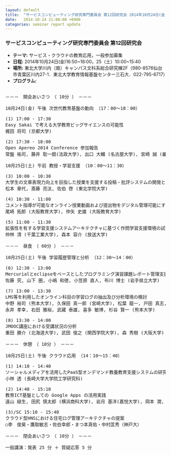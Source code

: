 ```yaml
---
layout: default
title:  "サービスコンピューティング研究専門委員会 第12回研究会 2014年10月24日(金)16:50~18:00，25（土）10:00~15:40"
date:   2014-10-24 21:00:00 +0900
categories: seminar report update
---
```


### サービスコンピューティング研究専門委員会 第12回研究会
- __テーマ:__ サービス・クラウドの教育応用，一般参加募集
- __日程:__ 2014年10月24日(金)16:50~18:00，25（土）10:00~15:40
- __場所:__ 東北大学川内（南）キャンパス文科系総合研究棟2F（980-8576仙台市青葉区川内27-1．東北大学教育情報基盤センター三石大．022-795-6717）
- __プログラム:__

<pre>

－－－　開会あいさつ　（ 10分 ）　－－－

10月24日(金) 午後 次世代教育基盤の動向 （17：00～18：00）

(1) 17:00 - 17:30
Easy Sakai で考える大学教育ビッグサイエンスの可能性
梶田 将司 (京都大学)

(2) 17:30 - 18:00
Open Apereo 2014 Conference 参加報告
常盤 祐司, 藤井 聡一朗(法政大学), 出口 大輔 (名古屋大学), 宮崎 誠 (畿央大学), 梶田 将司 (京都大学)

10月25日(土) 午前 教授・学習支援 （10：00～11：30）

(3) 10:00 - 10:30
大学生の文章表現力向上を目指した授業を支援する投稿・批評システムの開発と運用
松本 章代, 斎藤 亮汰, 佐伯 啓 (東北学院大学)

(4) 10:30 - 11:00
コメント指導が可能なオンライン授業動画および提出物をデジタル管理可能にする教員養成用SNSの開発
尾崎 拓郎 (大阪教育大学), 仲矢 史雄 (大阪教育大学)

(5) 11:00 - 11:30
拡張性を有する学習支援システムアーキテクチャに基づく作問学習支援環境の試作
仲林 清 (千葉工業大学), 森本 容介 (放送大学)

－－－　昼食　（ 60分 ）　－－－

10月25日(土) 午後 学習履歴管理と分析 （12：30～14：00）

(6) 12:30 - 13:00
Mercurialとeclipseをベースとしたプログラミング演習課題レポート管理支援システムの構築
佐藤 究, 山下 圏, 小嶋 和徳, 小笠原 直人, 布川 博士 (岩手県立大学)

(7) 13:00 - 13:30
LMS等を利用したオンライン科目の学習ログの抽出及び分析環境の検討
中野 裕司 (熊本大学), 久保田 真一郎 (宮崎大学), 松葉 龍一, 戸田 真志, 
永井 孝幸, 右田 雅裕, 武藏 泰雄, 喜多 敏博, 杉谷 賢一 (熊本大学)

(8) 13:30 - 14:00
JMOOC講座における受講状況の分析
重田 勝介 (北海道大学), 武田 俊之 (関西学院大学), 森 秀樹 (大阪大学)

－－－　休憩　（ 10分 ）　－－－

10月25日(土) 午後 クラウド応用 （14：10～15：40）

(1) 14:10 - 14:40
ソーシャルメディアを活用したPaaS型オンデマンド教養教育支援システムの研究
小林 透 (長崎大学大学院工学研究科)

(2) 14:40 - 15:10
教育ICT基盤としての Google Apps の活用実践
遠山 緑生, 田尻 慎太郎 (横浜商科大学), 岩月 基洋(嘉悦大学), 岡本 潤, 白鳥 成彦 (嘉悦大学)

(3)/SC 15:10 - 15:40
クラウド型HNSにおける住宅ログ管理アーキテクチャの提案
○李　俊昊・鷹取敏志・佐伯幸郎・まつ本真佑・中村匡秀（神戸大）

－－－　閉会あいさつ　（ 10分 ）　－－－

一般講演：発表 25 分 ＋ 質疑応答 5 分

</pre>

